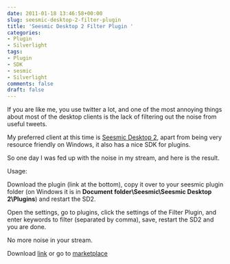 ```yaml
---
date: 2011-01-18 13:46:58+00:00
slug: seesmic-desktop-2-filter-plugin
title: 'Seesmic Desktop 2 Filter Plugin '
categories:
- Plugin
- Silverlight
tags:
- Plugin
- SDK
- sesmic
- Silverlight
comments: false
draft: false
---
```


If you are like me, you use twitter a lot, and one of the most annoying things about most of the desktop clients is the lack of filtering out the noise from useful tweets.
<!--more-->
My preferred client at this time is [Seesmic Desktop 2](http://seesmic.com/products/desktop), apart from being very resource friendly on Windows, it also has a nice SDK for plugins.

So one day I was fed up with the noise in my stream, and here is the result.

Usage:

Download the plugin (link at the bottom), copy it over to your seesmic plugin folder (on Windows it is in **Document folder\Seesmic\Seesmic Desktop 2\Plugins**) and restart the SD2.

Open the settings, go to plugins, click the settings of the Filter Plugin, and enter keywords to filter (separated by comma), save, restart the SD2 and you are done.

No more noise in your stream.

Download [link](http://sd2filter.code4hire.com/Vranac.Seesmic.Filter.xap) or go to [marketplace](http://marketplace.seesmic.com/plugins/filter-plugin)

